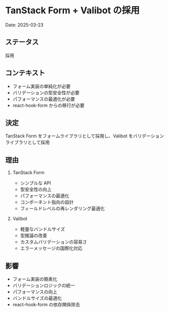 # TanStack Form + Valibot の採用

Date: 2025-03-23

## ステータス

採用

## コンテキスト

- フォーム実装の単純化が必要
- バリデーションの型安全性が必要
- パフォーマンスの最適化が必要
- react-hook-form からの移行が必要

## 決定

TanStack Form をフォームライブラリとして採用し、Valibot をバリデーションライブラリとして採用

## 理由

1. TanStack Form
   - シンプルな API
   - 型安全性の向上
   - パフォーマンスの最適化
   - コンポーネント指向の設計
   - フィールドレベルの再レンダリング最適化

2. Valibot
   - 軽量なバンドルサイズ
   - 型推論の改善
   - カスタムバリデーションの容易さ
   - エラーメッセージの国際化対応

## 影響

- フォーム実装の簡素化
- バリデーションロジックの統一
- パフォーマンスの向上
- バンドルサイズの最適化
- react-hook-form の依存関係除去
